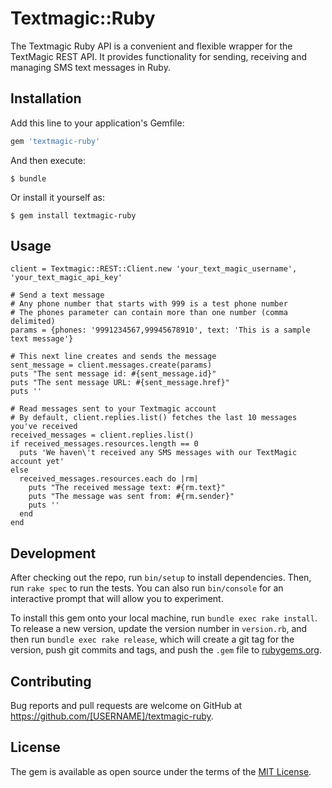 # Textmagic::Ruby

The Textmagic Ruby API is a convenient and flexible wrapper for the TextMagic REST API.  It provides functionality for
sending, receiving and managing SMS text messages in Ruby.

## Installation

Add this line to your application's Gemfile:

```ruby
gem 'textmagic-ruby'
```

And then execute:

    $ bundle

Or install it yourself as:

    $ gem install textmagic-ruby

## Usage
```
client = Textmagic::REST::Client.new 'your_text_magic_username', 'your_text_magic_api_key'

# Send a text message
# Any phone number that starts with 999 is a test phone number
# The phones parameter can contain more than one number (comma delimited)
params = {phones: '9991234567,99945678910', text: 'This is a sample text message'}

# This next line creates and sends the message
sent_message = client.messages.create(params)
puts "The sent message id: #{sent_message.id}"
puts "The sent message URL: #{sent_message.href}"
puts ''

# Read messages sent to your Textmagic account
# By default, client.replies.list() fetches the last 10 messages you've received
received_messages = client.replies.list()
if received_messages.resources.length == 0
  puts 'We haven\'t received any SMS messages with our TextMagic account yet'
else
  received_messages.resources.each do |rm|
    puts "The received message text: #{rm.text}"
    puts "The message was sent from: #{rm.sender}"
    puts ''
  end
end
```



## Development

After checking out the repo, run `bin/setup` to install dependencies. Then, run `rake spec` to run the tests. You can also run `bin/console` for an interactive prompt that will allow you to experiment.

To install this gem onto your local machine, run `bundle exec rake install`. To release a new version, update the version number in `version.rb`, and then run `bundle exec rake release`, which will create a git tag for the version, push git commits and tags, and push the `.gem` file to [rubygems.org](https://rubygems.org).

## Contributing

Bug reports and pull requests are welcome on GitHub at https://github.com/[USERNAME]/textmagic-ruby.


## License

The gem is available as open source under the terms of the [MIT License](http://opensource.org/licenses/MIT).

